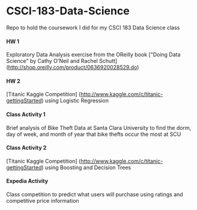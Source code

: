 # CSCI-183-Data-Science
Repo to hold the coursework I did for my CSCI 183 Data Science class

#### HW 1
Exploratory Data Analysis exercise from the OReilly book ["Doing Data Science" by Cathy O'Neil and Rachel Schutt] (http://shop.oreilly.com/product/0636920028529.do)

#### HW 2
[Titanic Kaggle Competition] (http://www.kaggle.com/c/titanic-gettingStarted) using Logistic Regression

#### Class Activity 1
Brief analysis of Bike Theft Data at Santa Clara University to find the dorm, day of week, and month of year that bike thefts occur the most at SCU

#### Class Activity 2
[Titanic Kaggle Competition] (http://www.kaggle.com/c/titanic-gettingStarted) using Boosting and Decision Trees

#### Expedia Activity
Class competition to predict what users will purchase using ratings and competitive price information
